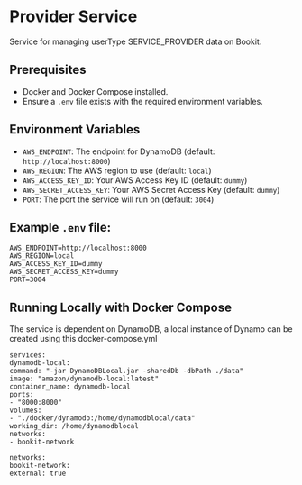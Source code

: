 # Provider Service

Service for managing userType SERVICE_PROVIDER data on Bookit.

## Prerequisites

- Docker and Docker Compose installed.
- Ensure a `.env` file exists with the required environment variables.

## Environment Variables

- `AWS_ENDPOINT`: The endpoint for DynamoDB (default: `http://localhost:8000`)
- `AWS_REGION`: The AWS region to use (default: `local`)
- `AWS_ACCESS_KEY_ID`: Your AWS Access Key ID (default: `dummy`)
- `AWS_SECRET_ACCESS_KEY`: Your AWS Secret Access Key (default: `dummy`)
- `PORT`: The port the service will run on (default: `3004`)

## Example `.env` file:

```
AWS_ENDPOINT=http://localhost:8000
AWS_REGION=local
AWS_ACCESS_KEY_ID=dummy
AWS_SECRET_ACCESS_KEY=dummy
PORT=3004
```

## Running Locally with Docker Compose

The service is dependent on DynamoDB, a local instance of Dynamo can be created using this docker-compose.yml
```
services:
dynamodb-local:
command: "-jar DynamoDBLocal.jar -sharedDb -dbPath ./data"
image: "amazon/dynamodb-local:latest"
container_name: dynamodb-local
ports:
- "8000:8000"
volumes:
- "./docker/dynamodb:/home/dynamodblocal/data"
working_dir: /home/dynamodblocal
networks:
- bookit-network

networks:
bookit-network:
external: true
```
